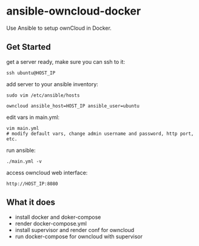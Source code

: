 # ansible-owncloud-docker

Use Ansible to setup ownCloud in Docker.

## Get Started

get a server ready, make sure you can ssh to it:

    ssh ubuntu@HOST_IP

add server to your ansible inventory:

    sudo vim /etc/ansible/hosts

    owncloud ansible_host=HOST_IP ansible_user=ubuntu

edit vars in main.yml:

    vim main.yml
    # modify default vars, change admin username and password, http port, etc.

run ansible:

    ./main.yml -v

access owncloud web interface:

    http://HOST_IP:8080


## What it does

- install docker and doker-compose
- render docker-compose.yml
- install supervisor and render conf for owncloud
- run docker-compose for owncloud with supervisor
